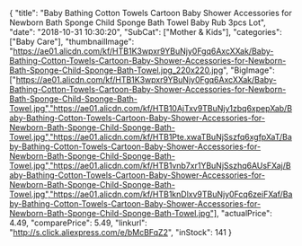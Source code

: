 {
	"title": "Baby Bathing Cotton Towels Cartoon Baby Shower Accessories for Newborn Bath Sponge Child Sponge Bath Towel Baby Rub 3pcs Lot",
	"date": "2018-10-31 10:30:20",
	"SubCat": ["Mother & Kids"],
	"categories": ["Baby Care"],
	"thumbnailImage": "https://ae01.alicdn.com/kf/HTB1K3wpxr9YBuNjy0Fgq6AxcXXak/Baby-Bathing-Cotton-Towels-Cartoon-Baby-Shower-Accessories-for-Newborn-Bath-Sponge-Child-Sponge-Bath-Towel.jpg_220x220.jpg",
	"BigImage": ["https://ae01.alicdn.com/kf/HTB1K3wpxr9YBuNjy0Fgq6AxcXXak/Baby-Bathing-Cotton-Towels-Cartoon-Baby-Shower-Accessories-for-Newborn-Bath-Sponge-Child-Sponge-Bath-Towel.jpg","https://ae01.alicdn.com/kf/HTB10AjTxv9TBuNjy1zbq6xpepXab/Baby-Bathing-Cotton-Towels-Cartoon-Baby-Shower-Accessories-for-Newborn-Bath-Sponge-Child-Sponge-Bath-Towel.jpg","https://ae01.alicdn.com/kf/HTB1Pte.xwaTBuNjSszfq6xgfpXaT/Baby-Bathing-Cotton-Towels-Cartoon-Baby-Shower-Accessories-for-Newborn-Bath-Sponge-Child-Sponge-Bath-Towel.jpg","https://ae01.alicdn.com/kf/HTB1vnb7xr1YBuNjSszhq6AUsFXaj/Baby-Bathing-Cotton-Towels-Cartoon-Baby-Shower-Accessories-for-Newborn-Bath-Sponge-Child-Sponge-Bath-Towel.jpg","https://ae01.alicdn.com/kf/HTB1knDlxv9TBuNjy0Fcq6zeiFXaf/Baby-Bathing-Cotton-Towels-Cartoon-Baby-Shower-Accessories-for-Newborn-Bath-Sponge-Child-Sponge-Bath-Towel.jpg"],
	"actualPrice": 4.49,
	"comparePrice": 5.49,
	"linkurl": "http://s.click.aliexpress.com/e/bMcBFqZ2",
	"inStock": 141
}
